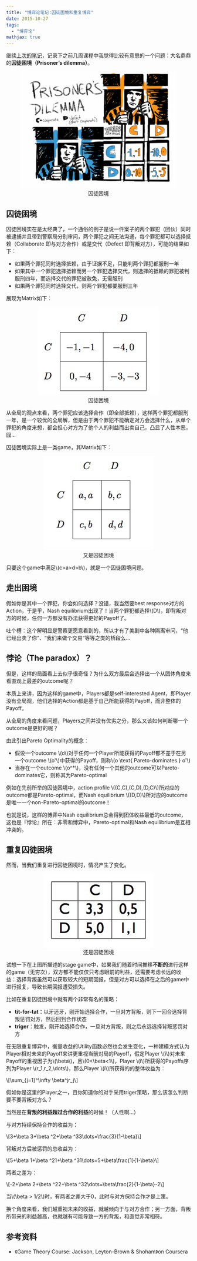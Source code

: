 ```yaml
---
title: "博弈论笔记:囚徒困境和重复博弈"
date: 2015-10-27
tags: 
  - "博弈论"
mathjax: true
---
```



继续[上次的笔记](/posts/2015-10-*-%e5%8d%9a%e5%bc%88%e8%ae%ba%e7%ac%94%e8%ae%b0normal-form-game-and-nash-equilibrium/)，记录下之前几周课程中我觉得比较有意思的一个问题：大名鼎鼎的**囚徒困境（Prisoner’s dilemma）**。

<figure style="text-align: center;">
  <img src="/assets/images/8245423564_0efd54b09c_b.jpg" alt="囚徒困境" />
  <figcaption>囚徒困境</figcaption>
</figure>

<!--more-->

## 囚徒困境


囚徒困境实在是太经典了，一个通俗的例子是说一件案子的两个罪犯（团伙）同时被逮捕并且带到警察局分别审问，两个罪犯之间无法沟通，每个罪犯都可以选择抵赖（Collaborate 即与对方合作）或是交代（Defect 即背叛对方），可能的结果如下：

- 如果两个罪犯同时选择抵赖，由于证据不足，只能判两个罪犯都服刑一年
- 如果其中一个罪犯选择抵赖而另一个罪犯选择交代，则选择的抵赖的罪犯被判服刑四年，而选择交代的罪犯被赦免，无需服刑
- 如果两个罪犯同时选择交代，则两个罪犯都要服刑三年

展现为Matrix如下：

<figure style="text-align: center;">
  <img src="/assets/images/pd3.jpg" alt="囚徒困境" />
  <figcaption>囚徒困境</figcaption>
</figure>

从全局的观点来看，两个罪犯应该选择合作（即全部抵赖），这样两个罪犯都服刑一年，是一个较优的全局解，但是由于两个罪犯不能确定对方会选择什么，从单个罪犯的角度来想，都会担心对方为了他个人的利益而出卖自己，凸显了人性本恶，囧...

囚徒困境实际上是一类game，其Matrix如下：

<figure style="text-align: center;">
  <img src="/assets/images/pd2.jpg" alt="又是囚徒困境" />
  <figcaption>又是囚徒困境</figcaption>
</figure>

只要这个game中满足\\(c>a>d>b\\)，就是一个囚徒困境问题。

## 走出困境


假如你是其中一个罪犯，你会如何选择？没错，我当然要best response对方的Action，于是乎，Nash equilibrium出现了！当两个罪犯都选择\\(D\\)，即背叛对方的时候，任何一方都没有办法获得更好的Payoff了。

吐个槽：这个解明显是警察更愿意看到的，所以才有了美剧中各种隔离审问，“他已经出卖了你”、“我们来做个交易”等等之类的桥段么...

## 悖论（The paradox）？


但是，这样的局面看上去似乎很奇怪？为什么双方最后会选择出一个从团体角度来看直观上最差的outcome呢？

本质上来讲，因为这样的game中，Players都是self-interested Agent，即Player没有全局观，他们选择的Action都是基于自己所能获得的Payoff，而非整体的Payoff。

从全局的角度来看问题，Players之间并没有优劣之分，那么又该如何判断哪一个outcome是更好的呢？

由此引出Pareto Optimality的概念：

- 假设一个outcome \\(o\\)对于任何一个Player所能获得的Payoff都不差于在另一个outcome \\(o'\\)中获得的Payoff，则称\\(o \\text{ Pareto-dominates } o'\\)
- 当存在一个outcome \\(o^\*\\)，没有任何一个其他的outcome可以Pareto-dominates它，则称其为Pareto-optimal

例如在先前所举的囚徒困境中，action profile \\((C,C),(C,D),(D,C)\\)所对应的outcome都是Pareto-optimal，而Nash equilibrium \\((D,D)\\)所对应的outcome是唯一一个non-Pareto-optimal的outcome！

也就是说，这样的博弈中Nash equilibrium总会得到团体收益最低的outcome，这也是『悖论』所在：非零和博弈中，Pareto-optimal和Nash equilibrium是互相冲突的。

## 重复囚徒困境


然而，当我们重复进行囚徒困境时，情况产生了变化。

<figure style="text-align: center;">
  <img src="/assets/images/pd.jpg" alt="还是囚徒困境" />
  <figcaption>还是囚徒困境</figcaption>
</figure>

试想一下在上图所描述的stage game中，如果我们随着时间推移**不断的**进行这样的game（无穷次），双方都不能仅仅只考虑眼前的利益，还需要考虑长远的收益：选择背叛虽然可以获取较大的短期回报，但是对方可以选择在之后的game中进行报复，导致长期回报遭受损失。

比如在重复囚徒困境中就有两个非常有名的策略：

- **tit-for-tat**：以牙还牙，刚开始选择合作，一旦对方背叛，则下一回合选择背叛惩罚对方，然后回到合作状态
- **triger**：触发，刚开始选择合作，一旦对方背叛，则之后永远选择背叛惩罚对方

在无限重复博弈中，衡量收益的Utility函数必然也会发生变化，一种建模方式认为Player相对未来的Payoff来讲更重视当前对局的Payoff，假定Player \\(i\\)对未来Payoff的重视因子为\\(\\beta\\)，且\\(0<\\beta<1\\)，Player \\(i\\)所获得的Payoffs序列为Player \\(r\_1,r\_2,\\dots\\)，那么Player \\(i\\)所获得的的整体收益为：

\\\[\\sum\_{j=1}^\\infty \\beta^jr\_j\\\]

假如你是这里的Player之一，且你知道你的对手采用triger策略，那么该怎么判断要不要背叛对方么？

当然是在**背叛的利益超过合作的利益**的时候！（人性啊...）

与对方持续保持合作的收益为：

\\\[3+\\beta 3+\\beta ^2+\\beta ^33\\dots=\\frac{3}{1-\\beta}\\\]

背叛对方后被惩罚的总收益为：

\\\[5+\\beta 1+\\beta ^21+\\beta ^31\\dots=5+\\beta\\frac{1}{1-\\beta}\\\]

两者之差为：

\\\[-2+\\beta 2+\\beta ^22+\\beta ^32\\dots=\\beta\\frac{2}{1-\\beta}-2\\\]

当\\(\\beta > 1/2\\)时，有两者之差大于0，此时与对方保持合作才是上策。

换个角度来看，我们越重视未来的收益，就越倾向于与对方合作；另一方面，背叛所带来的利益越高，也就越有可能导致一方的背叛，和直觉非常相符。

## 参考资料


- 《Game Theory Course: Jackson, Leyton-Brown & Shoham》on Coursera
